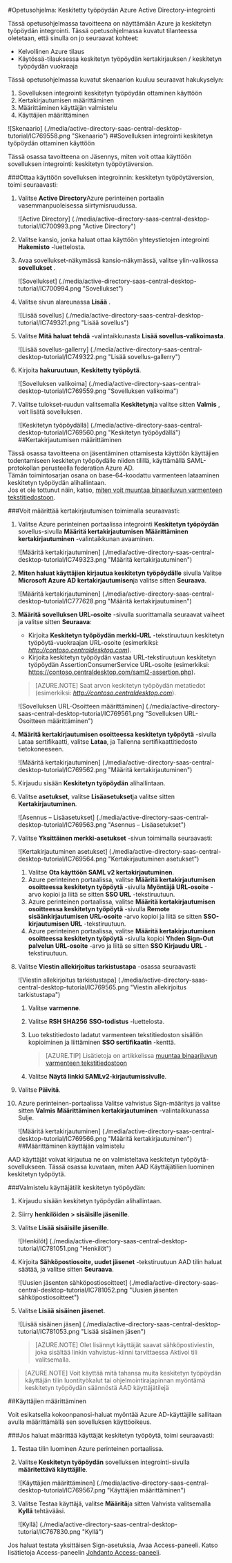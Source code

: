 <properties 
    pageTitle="Opetusohjelma: Azure Active Directory-integrointi keskitetyn työpöydän | Microsoft Azure" 
    description="Opettele käyttämään keskitetyn työpöydän Azure Active Directory-hakemistosta käyttöön kertakirjautumisen, automaattinen valmistelu ja lisää!" 
    services="active-directory" 
    authors="jeevansd"  
    documentationCenter="na" 
    manager="femila"/>
<tags 
    ms.service="active-directory" 
    ms.devlang="na" 
    ms.topic="article" 
    ms.tgt_pltfrm="na" 
    ms.workload="identity" 
    ms.date="09/29/2016" 
    ms.author="jeedes" />

#<a name="tutorial-azure-active-directory-integration-with-central-desktop"></a>Opetusohjelma: Keskitetty työpöydän Azure Active Directory-integrointi

Tässä opetusohjelmassa tavoitteena on näyttämään Azure ja keskitetyn työpöydän integrointi. Tässä opetusohjelmassa kuvatut tilanteessa oletetaan, että sinulla on jo seuraavat kohteet:

-   Kelvollinen Azure tilaus
-   Käytössä-tilauksessa keskitetyn työpöydän kertakirjauksen / keskitetyn työpöydän vuokraaja

Tässä opetusohjelmassa kuvatut skenaarion kuuluu seuraavat hakukyselyn:

1.  Sovelluksen integrointi keskitetyn työpöydän ottaminen käyttöön
2.  Kertakirjautumisen määrittäminen
3.  Määrittäminen käyttäjän valmistelu
4.  Käyttäjien määrittäminen

![Skenaario] (./media/active-directory-saas-central-desktop-tutorial/IC769558.png "Skenaario")
##<a name="enabling-the-application-integration-for-central-desktop"></a>Sovelluksen integrointi keskitetyn työpöydän ottaminen käyttöön

Tässä osassa tavoitteena on Jäsennys, miten voit ottaa käyttöön sovelluksen integrointi: keskitetyn työpöytäversion.

###<a name="to-enable-the-application-integration-for-central-desktop-perform-the-following-steps"></a>Ottaa käyttöön sovelluksen integroinnin: keskitetyn työpöytäversion, toimi seuraavasti:

1.  Valitse **Active Directory**Azure perinteinen portaalin vasemmanpuoleisessa siirtymisruudussa.

    ![Active Directory] (./media/active-directory-saas-central-desktop-tutorial/IC700993.png "Active Directory")

2.  Valitse kansio, jonka haluat ottaa käyttöön yhteystietojen integrointi **Hakemisto** -luettelosta.

3.  Avaa sovellukset-näkymässä kansio-näkymässä, valitse ylin-valikossa **sovellukset** .

    ![Sovellukset] (./media/active-directory-saas-central-desktop-tutorial/IC700994.png "Sovellukset")

4.  Valitse sivun alareunassa **Lisää** .

    ![Lisää sovellus] (./media/active-directory-saas-central-desktop-tutorial/IC749321.png "Lisää sovellus")

5.  Valitse **Mitä haluat tehdä** -valintaikkunasta **Lisää sovellus-valikoimasta**.

    ![Lisää sovellus-gallerry] (./media/active-directory-saas-central-desktop-tutorial/IC749322.png "Lisää sovellus-gallerry")

6.  Kirjoita **hakuruutuun**, **Keskitetty työpöytä**.

    ![Sovelluksen valikoima] (./media/active-directory-saas-central-desktop-tutorial/IC769559.png "Sovelluksen valikoima")

7.  Valitse tulokset-ruudun valitsemalla **Keskitetyn**ja valitse sitten **Valmis** , voit lisätä sovelluksen.

    ![Keskitetyn työpöydällä] (./media/active-directory-saas-central-desktop-tutorial/IC769560.png "Keskitetyn työpöydällä")
##<a name="configuring-single-sign-on"></a>Kertakirjautumisen määrittäminen

Tässä osassa tavoitteena on jäsentäminen ottamisesta käyttöön käyttäjien todentamiseen keskitetyn työpöydälle niiden tilillä, käyttämällä SAML-protokollan perusteella federation Azure AD.  
Tämän toimintosarjan osana on base-64-koodattu varmenteen lataaminen keskitetyn työpöydän alihallintaan.  
Jos et ole tottunut näin, katso, [miten voit muuntaa binaariluvun varmenteen tekstitiedostoon](http://youtu.be/PlgrzUZ-Y1o).



###<a name="to-configure-single-sign-on-perform-the-following-steps"></a>Voit määrittää kertakirjautumisen toimimalla seuraavasti:

1.  Valitse Azure perinteinen portaalissa integrointi **Keskitetyn työpöydän** sovellus-sivulla **Määritä kertakirjautumisen** **Määrittäminen kertakirjautuminen** -valintaikkunan avaaminen.

    ![Määritä kertakirjautuminen] (./media/active-directory-saas-central-desktop-tutorial/IC749323.png "Määritä kertakirjautuminen")

2.  **Miten haluat käyttäjien kirjautua keskitetyn työpöydälle** sivulla Valitse **Microsoft Azure AD kertakirjautumisen**ja valitse sitten **Seuraava**.

    ![Määritä kertakirjautuminen] (./media/active-directory-saas-central-desktop-tutorial/IC777628.png "Määritä kertakirjautuminen")

3.  **Määritä sovelluksen URL-osoite** -sivulla suorittamalla seuraavat vaiheet ja valitse sitten **Seuraava**: 

    -   Kirjoita **Keskitetyn työpöydän merkki-URL** -tekstiruutuun keskitetyn työpöytä-vuokraajan URL-osoite (esimerkiksi: *http://contoso.centraldesktop.com*).
    -   Kirjoita keskitetyn työpöydän vastaa URL-tekstiruutuun keskitetyn työpöydän AssertionConsumerService URL-osoite (esimerkiksi: https://contoso.centraldesktop.com/saml2-assertion.php).

    >[AZURE.NOTE] Saat arvon keskitetyn työpöydän metatiedot (esimerkiksi: *http://contoso.centraldesktop.com*).

    ![Sovelluksen URL-Osoitteen määrittäminen] (./media/active-directory-saas-central-desktop-tutorial/IC769561.png "Sovelluksen URL-Osoitteen määrittäminen")

4.  **Määritä kertakirjautumisen osoitteessa keskitetyn työpöytä** -sivulla Lataa sertifikaatti, valitse **Lataa**, ja Tallenna sertifikaattitiedosto tietokoneeseen.

    ![Määritä kertakirjautuminen] (./media/active-directory-saas-central-desktop-tutorial/IC769562.png "Määritä kertakirjautuminen")

5.  Kirjaudu sisään **Keskitetyn työpöydän** alihallintaan.

6.  Valitse **asetukset**, valitse **Lisäasetukset**ja valitse sitten **Kertakirjautuminen**.

    ![Asennus – Lisäasetukset] (./media/active-directory-saas-central-desktop-tutorial/IC769563.png "Asennus – Lisäasetukset")

7.  Valitse **Yksittäinen merkki-asetukset** -sivun toimimalla seuraavasti:

    ![Kertakirjautuminen asetukset] (./media/active-directory-saas-central-desktop-tutorial/IC769564.png "Kertakirjautuminen asetukset")

    1.  Valitse **Ota käyttöön SAML v2 kertakirjautuminen**.
    2.  Azure perinteinen portaalissa, valitse **Määritä kertakirjautumisen osoitteessa keskitetyn työpöytä** -sivulla **Myöntäjä URL-osoite** -arvo kopioi ja liitä se sitten **SSO URL** -tekstiruutuun.
    3.  Azure perinteinen portaalissa, valitse **Määritä kertakirjautumisen osoitteessa keskitetyn työpöytä** -sivulla **Remote sisäänkirjautumisen URL-osoite** -arvo kopioi ja liitä se sitten **SSO-kirjautumisen URL** -tekstiruutuun.
    4.  Azure perinteinen portaalissa, valitse **Määritä kertakirjautumisen osoitteessa keskitetyn työpöytä** -sivulla kopioi **Yhden Sign-Out palvelun URL-osoite** -arvo ja liitä se sitten **SSO Kirjaudu URL** -tekstiruutuun.

8.  Valitse **Viestin allekirjoitus tarkistustapa** -osassa seuraavasti:

    ![Viestin allekirjoitus tarkistustapa] (./media/active-directory-saas-central-desktop-tutorial/IC769565.png "Viestin allekirjoitus tarkistustapa")

    1.  Valitse **varmenne**.
    2.  Valitse **RSH SHA256** **SSO-todistus** -luettelosta.
    3.  Luo tekstitiedosto ladatut varmenteen tekstitiedoston sisällön kopioiminen ja liittäminen **SSO sertifikaatin** -kenttä.  

        >[AZURE.TIP] Lisätietoja on artikkelissa [muuntaa binaariluvun varmenteen tekstitiedostoon](http://youtu.be/PlgrzUZ-Y1o)

    4.  Valitse **Näytä linkki SAMLv2-kirjautumissivulle**.

9.  Valitse **Päivitä**.

10. Azure perinteinen-portaalissa Valitse vahvistus Sign-määritys ja valitse sitten **Valmis** **Määrittäminen kertakirjautuminen** -valintaikkunassa Sulje.

    ![Määritä kertakirjautuminen] (./media/active-directory-saas-central-desktop-tutorial/IC769566.png "Määritä kertakirjautuminen")
##<a name="configuring-user-provisioning"></a>Määrittäminen käyttäjän valmistelu

AAD käyttäjät voivat kirjautua ne on valmisteltava keskitetyn työpöytä-sovellukseen. Tässä osassa kuvataan, miten AAD Käyttäjätilien luominen keskitetyn työpöytä.

###<a name="to-provision-user-accounts-to-central-desktop"></a>Valmistelu käyttäjätilit keskitetyn työpöydän:

1.  Kirjaudu sisään keskitetyn työpöydän alihallintaan.

2.  Siirry **henkilöiden \> sisäisille jäsenille**.

3.  Valitse **Lisää sisäisille jäsenille**.

    ![Henkilöt] (./media/active-directory-saas-central-desktop-tutorial/IC781051.png "Henkilöt")

4.  Kirjoita **Sähköpostiosoite, uudet jäsenet** -tekstiruutuun AAD tilin haluat säätää, ja valitse sitten **Seuraava**.

    ![Uusien jäsenten sähköpostiosoitteet] (./media/active-directory-saas-central-desktop-tutorial/IC781052.png "Uusien jäsenten sähköpostiosoitteet")

5.  Valitse **Lisää sisäinen jäsenet**.

    ![Lisää sisäinen jäsen] (./media/active-directory-saas-central-desktop-tutorial/IC781053.png "Lisää sisäinen jäsen")

    >[AZURE.NOTE] Olet lisännyt käyttäjät saavat sähköpostiviestin, joka sisältää linkin vahvistus-kiinni tarvittaessa Aktivoi tili valitsemalla.

>[AZURE.NOTE] Voit käyttää mitä tahansa muita keskitetyn työpöydän käyttäjän tilin luontityökalut tai ohjelmointirajapinnan myöntämä keskitetyn työpöydän säännöstä AAD käyttäjätilejä

##<a name="assigning-users"></a>Käyttäjien määrittäminen

Voit esikatsella kokoonpanosi-haluat myöntää Azure AD-käyttäjille sallitaan avulla määrittämällä sen sovelluksen käyttöoikeus.

###<a name="to-assign-users-to-central-desktop-perform-the-following-steps"></a>Jos haluat määrittää käyttäjät keskitetyn työpöytä, toimi seuraavasti:

1.  Testaa tilin luominen Azure perinteinen portaalissa.

2.  Valitse **Keskitetyn työpöydän** sovelluksen integrointi-sivulla **määritettävä käyttäjille**.

    ![Käyttäjien määrittäminen] (./media/active-directory-saas-central-desktop-tutorial/IC769567.png "Käyttäjien määrittäminen")

3.  Valitse Testaa käyttäjä, valitse **Määritä**ja sitten Vahvista valitsemalla **Kyllä** tehtävääsi.

    ![Kyllä] (./media/active-directory-saas-central-desktop-tutorial/IC767830.png "Kyllä")

Jos haluat testata yksittäisen Sign-asetuksia, Avaa Access-paneeli. Katso lisätietoja Access-paneelin [Johdanto Access-paneeli](active-directory-saas-access-panel-introduction.md).
